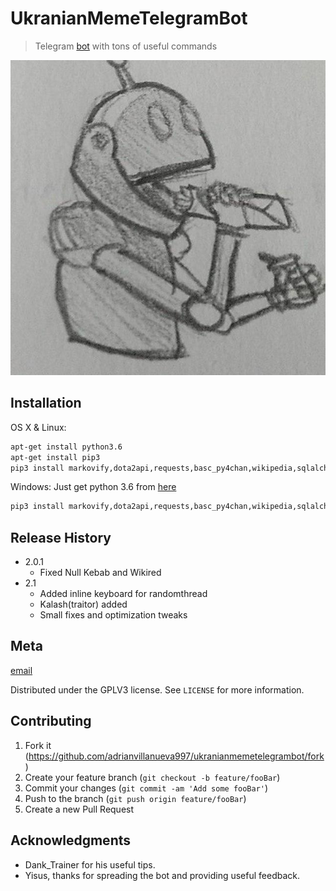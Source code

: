 # UkranianMemeTelegramBot
> Telegram [bot](Xiao_Bot) with tons of useful commands

![](ukranianmemepic.jpg)

## Installation

OS X & Linux:

```sh
apt-get install python3.6
apt-get install pip3
pip3 install markovify,dota2api,requests,basc_py4chan,wikipedia,sqlalchemy
```

Windows:
Just get python 3.6 from [here](https://www.python.org/downloads/release/python-366/)
```sh
pip3 install markovify,dota2api,requests,basc_py4chan,wikipedia,sqlalchemy
```

## Release History

* 2.0.1
    * Fixed Null Kebab and Wikired
* 2.1
	* Added inline keyboard for randomthread
	* Kalash(traitor) added
	* Small fixes and optimization tweaks


## Meta

[email](adrianvillanueva997@gmail.com)

Distributed under the GPLV3 license. See ``LICENSE`` for more information.

## Contributing

1. Fork it (<https://github.com/adrianvillanueva997/ukranianmemetelegrambot/fork>)
2. Create your feature branch (`git checkout -b feature/fooBar`)
3. Commit your changes (`git commit -am 'Add some fooBar'`)
4. Push to the branch (`git push origin feature/fooBar`)
5. Create a new Pull Request


## Acknowledgments

* Dank_Trainer for his useful tips.
* Yisus, thanks for spreading the bot and providing useful feedback.
